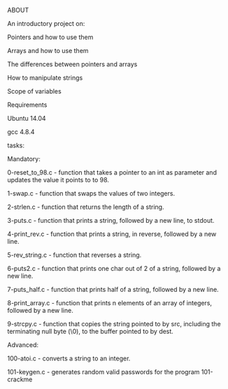 ABOUT

An introductory project on:



Pointers and how to use them

Arrays and how to use them

The differences between pointers and arrays

How to manipulate strings

Scope of variables

Requirements

Ubuntu 14.04

gcc 4.8.4

tasks:

Mandatory:

0-reset_to_98.c - function that takes a pointer to an int as parameter and updates the value it points to to 98.



1-swap.c - function that swaps the values of two integers.



2-strlen.c - function that returns the length of a string.



3-puts.c - function that prints a string, followed by a new line, to stdout.



4-print_rev.c - function that prints a string, in reverse, followed by a new line.



5-rev_string.c - function that reverses a string.



6-puts2.c - function that prints one char out of 2 of a string, followed by a new line.



7-puts_half.c - function that prints half of a string, followed by a new line.



8-print_array.c - function that prints n elements of an array of integers, followed by a new line.



9-strcpy.c - function that copies the string pointed to by src, including the terminating null byte (\0), to the buffer pointed to by dest.



Advanced:

100-atoi.c - converts a string to an integer.



101-keygen.c - generates random valid passwords for the program 101-crackme
